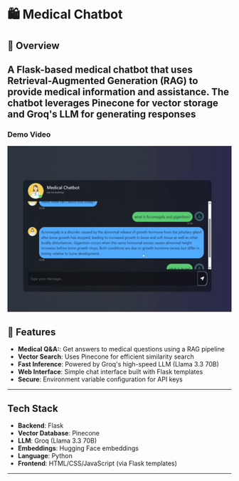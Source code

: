 # 🛍️ Medical Chatbot 

## 📌 Overview

A Flask-based medical chatbot that uses Retrieval-Augmented Generation (RAG) to provide medical information and assistance. The chatbot leverages Pinecone for vector storage and Groq's LLM for generating responses
---

### Demo Video

[![Watch the demo video](image.png)]()

## 🚀 Features

- **Medical Q&A:**: Get answers to medical questions using a RAG pipeline 
- **Vector Search**: Uses Pinecone for efficient similarity search  
- **Fast Inference**: Powered by Groq's high-speed LLM (Llama 3.3 70B)  
- **Web Interface**: Simple chat interface built with Flask templates 
- **Secure**: Environment variable configuration for API keys

---

## Tech Stack
- **Backend**: Flask
- **Vector Database**: Pinecone
- **LLM**: Groq (Llama 3.3 70B)
- **Embeddings**: Hugging Face embeddings
- **Language**: Python
- **Frontend**: HTML/CSS/JavaScript (via Flask templates)

---




